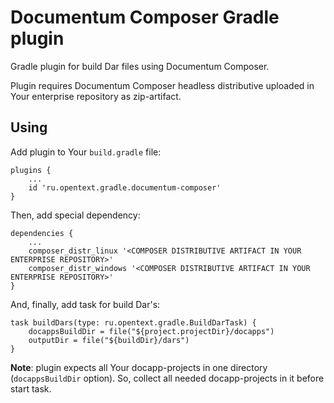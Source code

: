 # Documentum Composer Gradle plugin

Gradle plugin for build Dar files using Documentum Composer.

Plugin requires Documentum Composer headless distributive uploaded in Your enterprise repository as zip-artifact.

## Using

Add plugin to Your `build.gradle` file:

```
plugins {
    ...
    id 'ru.opentext.gradle.documentum-composer'
}
```

Then, add special dependency:

```
dependencies {
    ...
    composer_distr_linux '<COMPOSER DISTRIBUTIVE ARTIFACT IN YOUR ENTERPRISE REPOSITORY>'
    composer_distr_windows '<COMPOSER DISTRIBUTIVE ARTIFACT IN YOUR ENTERPRISE REPOSITORY>'
}
``` 

And, finally, add task for build Dar's:

```
task buildDars(type: ru.opentext.gradle.BuildDarTask) {
    docappsBuildDir = file("${project.projectDir}/docapps")
    outputDir = file("${buildDir}/dars")
}
```

**Note**: plugin expects all Your docapp-projects in one directory (`docappsBuildDir` option). So, collect all needed
docapp-projects in it before start task.
